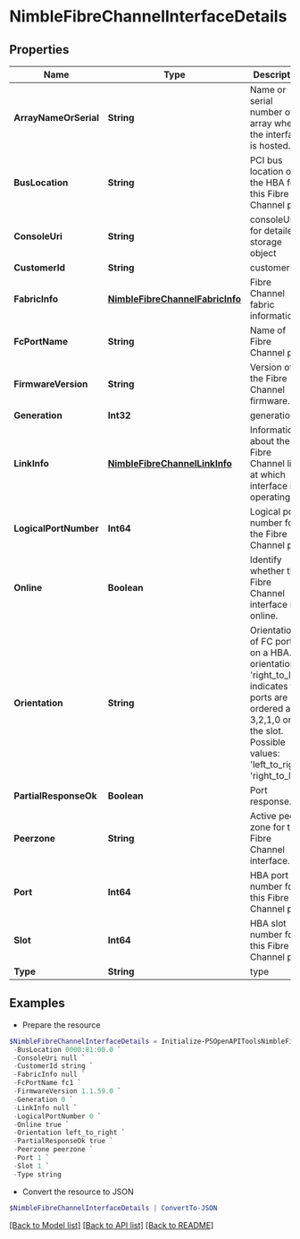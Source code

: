 # NimbleFibreChannelInterfaceDetails
## Properties

Name | Type | Description | Notes
------------ | ------------- | ------------- | -------------
**ArrayNameOrSerial** | **String** | Name or serial number of array where the interface is hosted. | [optional] 
**BusLocation** | **String** | PCI bus location of the HBA for this Fibre Channel port. | [optional] 
**ConsoleUri** | **String** | consoleUri for detailed storage object | [optional] 
**CustomerId** | **String** | customerId | [optional] 
**FabricInfo** | [**NimbleFibreChannelFabricInfo**](NimbleFibreChannelFabricInfo.md) | Fibre Channel fabric information. | [optional] 
**FcPortName** | **String** | Name of Fibre Channel port. | [optional] 
**FirmwareVersion** | **String** | Version of the Fibre Channel firmware. | [optional] 
**Generation** | **Int32** | generation | [optional] 
**LinkInfo** | [**NimbleFibreChannelLinkInfo**](NimbleFibreChannelLinkInfo.md) | Information about the Fibre Channel link at which interface is operating. | [optional] 
**LogicalPortNumber** | **Int64** | Logical port number for the Fibre Channel port. | [optional] 
**Online** | **Boolean** | Identify whether the Fibre Channel interface is online. | [optional] 
**Orientation** | **String** | Orientation of FC ports on a HBA. An orientation of &#39;right_to_left&#39; indicates that ports are ordered as 3,2,1,0 on the slot. Possible values: &#39;left_to_right&#39;, &#39;right_to_left&#39;. | [optional] 
**PartialResponseOk** | **Boolean** | Port response. | [optional] 
**Peerzone** | **String** | Active peer zone for this Fibre Channel interface. | [optional] 
**Port** | **Int64** | HBA port number for this Fibre Channel port. | [optional] 
**Slot** | **Int64** | HBA slot number for this Fibre Channel port. | [optional] 
**Type** | **String** | type | [optional] 

## Examples

- Prepare the resource
```powershell
$NimbleFibreChannelInterfaceDetails = Initialize-PSOpenAPIToolsNimbleFibreChannelInterfaceDetails  -ArrayNameOrSerial g1a1 `
 -BusLocation 0000:81:00.0 `
 -ConsoleUri null `
 -CustomerId string `
 -FabricInfo null `
 -FcPortName fc1 `
 -FirmwareVersion 1.1.59.0 `
 -Generation 0 `
 -LinkInfo null `
 -LogicalPortNumber 0 `
 -Online true `
 -Orientation left_to_right `
 -PartialResponseOk true `
 -Peerzone peerzone `
 -Port 1 `
 -Slot 1 `
 -Type string
```

- Convert the resource to JSON
```powershell
$NimbleFibreChannelInterfaceDetails | ConvertTo-JSON
```

[[Back to Model list]](../README.md#documentation-for-models) [[Back to API list]](../README.md#documentation-for-api-endpoints) [[Back to README]](../README.md)

